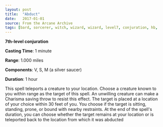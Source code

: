 ```yaml
---
layout: post
title:  "Abduct"
date:   2017-01-01
source: From the Arcane Archive
tags: [bard, sorcerer, witch, wizard, wizard, level7, conjuration, hb, fan]
---
```


**7th-level conjuration**

**Casting Time**: 1 minute

**Range**: 1.000 miles

**Components**: V, S, M (a silver saucer)

**Duration**: 1 hour

This spell teleports a creature to your location. Choose a creature known to you within range as the target of this spell. An unwilling creature can make a Charisma saving throw to resist this effect. The target is placed at a location of your choice within 30 feet of you. You choose if the target is sitting, standing, prone, or bound with nearby restraints. At the end of the spell's duration, you can choose whether the target remains at your location or is teleported back to the location from which it was abducted
